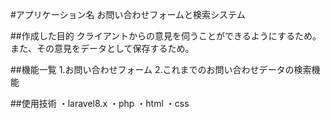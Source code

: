 #アプリケーション名
お問い合わせフォームと検索システム

##作成した目的
クライアントからの意見を伺うことができるようにするため。
また、その意見をデータとして保存するため。

##機能一覧
1.お問い合わせフォーム
2.これまでのお問い合わせデータの検索機能

##使用技術
・laravel8.x
・php
・html
・css
